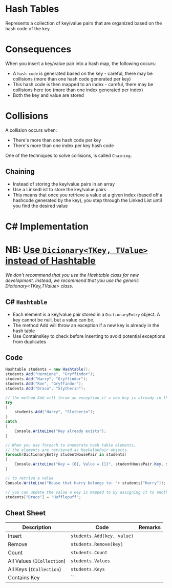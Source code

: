 # Hash Tables
Represents a collection of key/value pairs that are organized based on the hash code of the key.

# Consequences
When you insert a key/value pair into a hash map, the following occurs:
- A `hash code` is generated based on the key - careful, there may be collisions (more than one hash code generated per key)
- This hash code is then mapped to an index - careful, there may be collisions here too (more than one index generated per index)
- Both the key and value are stored 

# Collisions
A collision occurs when:
- There's more than one hash code per key
- There's more than one index per key hash code

One of the techniques to solve collisions, is called `Chaining`.

## Chaining
- Instead of storing the key/value pairs in an array
- Use a LinkedList to store the key/value pairs
- This means that once you retrieve a value at a given index (based off a hashcode generated by the key), you step through the Linked List until you find the desired value

# C# Implementation
# NB: [Use `Dicionary<TKey, TValue>` instead of Hashtable](https://docs.microsoft.com/en-us/dotnet/api/system.collections.hashtable?view=netcore-3.1)
_We don't recommend that you use the Hashtable class for new development. Instead, we recommend that you use the generic Dictionary<TKey,TValue> class._

## C# `Hashtable`
- Each element is a key/value pair stored in a `DictionaryEntry` object. A key cannot be null, but a value can be.
- The method Add will throw an exception if a new key is already in the hash table
- Use ContainsKey to check before inserting to avoid potential exceptions from duplicates



## Code
```c#
Hashtable students = new Hashtable();
students.Add("Hermione", "Gryffindor");
students.Add("Harry", "Gryffindor");
students.Add("Ron", "Gryffindor");
students.Add("Draco", "Slytherin");

// the method Add will throw an exception if a new key is already in the hash table
try 
{
    students.Add("Harry", "Slytherin");
}
catch
{
    Console.WriteLine("Key already exists");
}

// When you use foreach to enumerate hash table elements,
// the elements are retrieved as KeyValuePair objects.
foreach(DictionaryEntry studentHousePair in students)
{
    Console.WriteLine("Key = {0}, Value = {1}", studentHousePair.Key, studentHousePair.Value);
}

// to retrive a value
Console.WriteLine("House that Harry belongs to: "+ students["Harry"]);

// you can update the value a key is mapped to by assigning it to another value
students["Draco"] = "Hufflepuff";
```


## Cheat Sheet
|Description|Code|Remarks|
|---------|-----|--------|
|Insert|`students.Add(key, value)`||
|Remove|`students.Remove(key)`||
|Count|`students.Count`||
|All Values (`ICollection`)|`students.Values`||
|All Keys (`ICollection`)|`students.Keys`||
|Contains Key|``||
